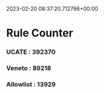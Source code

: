 2023-02-20 08:37:20.712798+00:00
# Rule Counter 
 ### UCATE : 392370

 ### Veneto : 89218

 ### Allowlist : 13929